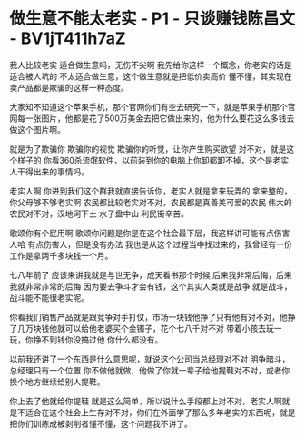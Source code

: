 # 做生意不能太老实 - P1 - 只谈赚钱陈昌文 - BV1jT411h7aZ

我人比较老实 适合做生意吗，无伤不尖啊 我先给你这样一个概念，你老实的话是适合被人坑的 不太适合做生意，这个做生意就是把低价卖高价 懂不懂，其实现在卖产品都是欺骗的这样一种态度。

大家知不知道这个苹果手机，那个官网你们有空去研究一下，就是苹果手机那个官网每一张图片，他都是花了500万美金去把它做出来的，他为什么要花这么多钱去做这个图片啊。

就是为了欺骗你 欺骗你的视觉 欺骗你的听觉，让你产生购买欲望 对不对，就是这个样子的 你看360杀流氓软件，以前装到你的电脑上你卸都卸不掉，这个是老实人干得出来的事情吗。

老实人啊 你进到我们这个群我就直接告诉你，老实人就是拿来玩弄的 拿来整的，你父母够不够老实啊 农民都比较老实对不对，农民都是真善美可爱的农民 伟大的农民对不对，汉地河下土 水子盘中山 利民街辛苦。

歌颂你有个屁用啊 歌颂你问题是你是在这个社会最下层，我这样讲可能有点伤害人哈 有点伤害人，但是没有办法 我也是从这个过程当中找过来的，我曾经有一份工作是拿两千多块钱一个月。

七八年前了 应该来讲我就是与世无争，成天看书那个时候 后来我非常后悔，后来我就非常非常的后悔 因为要去争斗才会有钱，这个其实人类就是战争 就是战斗，战斗能不能很老实呢。

你看我们销售产品就是跟竞争对手打仗，市场一块钱他挣了只有他有对不对，他挣了几万块钱他就可以给他老婆买个金镯子，花个七八千对不对 带着小孩去玩一玩，你挣不到钱你没搞过他 你什么都没有。

以前我还讲了一个东西是什么意思呢，就说这个公司当总经理对不对 明争暗斗，总经理只有一个位置 你不做他就做，他做了你就一辈子给他提鞋对不对，或者你换个地方继续给别人提鞋。

你上去了他就给你提鞋 就是这么简单，所以说什么手段都上对不对，老实人啊就是不适合在这个社会上生存对不对，你们在外面学了那么多年老实的东西呢，就是把你们训练成被剥削者懂不懂，这个问题我不讲了。

